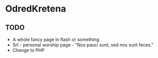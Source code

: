 OdredKretena
===
TODO
---
- A whole fancy page in flash or something
- Srl - personal worship page - "Nos pauci sunt, sed nos sunt feces."
- Change to PHP
